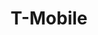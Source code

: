 ---
title: "T-Mobile"
url: /phoenix/t-mobile-west-baseline-road-west-cesar-chavez-boulevard/
shop: Handy
---